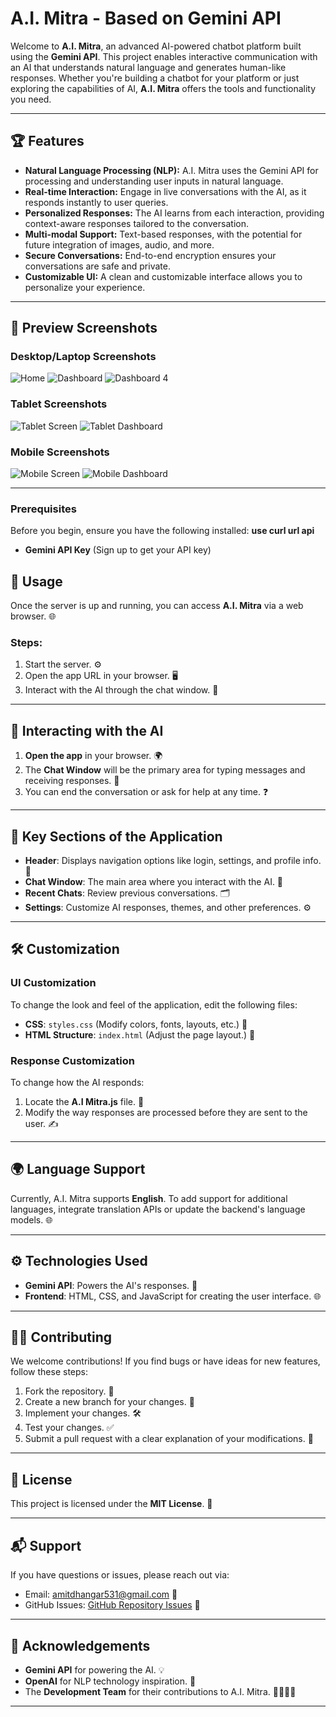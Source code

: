 # A.I. Mitra - Based on Gemini API

Welcome to **A.I. Mitra**, an advanced AI-powered chatbot platform built using the **Gemini API**. This project enables interactive communication with an AI that understands natural language and generates human-like responses. Whether you're building a chatbot for your platform or just exploring the capabilities of AI, **A.I. Mitra** offers the tools and functionality you need.

---
## 🏆 Features

- **Natural Language Processing (NLP):** A.I. Mitra uses the Gemini API for processing and understanding user inputs in natural language.
- **Real-time Interaction:** Engage in live conversations with the AI, as it responds instantly to user queries.
- **Personalized Responses:** The AI learns from each interaction, providing context-aware responses tailored to the conversation.
- **Multi-modal Support:** Text-based responses, with the potential for future integration of images, audio, and more.
- **Secure Conversations:** End-to-end encryption ensures your conversations are safe and private.
- **Customizable UI:** A clean and customizable interface allows you to personalize your experience.

---

## 👀 Preview Screenshots

### Desktop/Laptop Screenshots
![Home](https://github.com/user-attachments/assets/2fa3a575-f711-4757-9ca4-bd5bc0b73115)
![Dashboard](https://github.com/user-attachments/assets/ad10b93d-e9cd-4c43-ac53-5d300111411b)
![Dashboard 4](https://github.com/user-attachments/assets/ee48f8e8-c5c8-4c2c-9963-e5ebe0cb2b48)

### Tablet Screenshots
![Tablet Screen](https://github.com/user-attachments/assets/cc67076e-72b8-45de-9617-1e5e570231e1)
![Tablet Dashboard](https://github.com/user-attachments/assets/c94dbbdb-f0e3-4f43-9a3a-a4ce9b7f3544)

### Mobile Screenshots
![Mobile Screen](https://github.com/user-attachments/assets/b76e3d11-9195-44b8-b2f3-bc1ff438b4f8)
![Mobile Dashboard](https://github.com/user-attachments/assets/51f72a00-a746-4050-a27d-91be34b20cb5)

---
### Prerequisites
Before you begin, ensure you have the following installed:
**use curl url api**
- **Gemini API Key** (Sign up to get your API key)

## 🚀 Usage

Once the server is up and running, you can access **A.I. Mitra** via a web browser. 🌐

### Steps:
1. Start the server. ⚙️
2. Open the app URL in your browser. 🖥️
3. Interact with the AI through the chat window. 💬

---

## 💬 Interacting with the AI

1. **Open the app** in your browser. 🌍
2. The **Chat Window** will be the primary area for typing messages and receiving responses. 💬
3. You can end the conversation or ask for help at any time. ❓

---

## 🔑 Key Sections of the Application

- **Header**: Displays navigation options like login, settings, and profile info. 👤
- **Chat Window**: The main area where you interact with the AI. 💬
- **Recent Chats**: Review previous conversations. 🗂️
- **Settings**: Customize AI responses, themes, and other preferences. ⚙️

---

## 🛠️ Customization

### UI Customization

To change the look and feel of the application, edit the following files:
- **CSS**: `styles.css` (Modify colors, fonts, layouts, etc.) 🎨
- **HTML Structure**: `index.html` (Adjust the page layout.) 📝

### Response Customization

To change how the AI responds:
1. Locate the **A.I Mitra.js** file. 📂
2. Modify the way responses are processed before they are sent to the user. ✍️

---

## 🌍 Language Support

Currently, A.I. Mitra supports **English**. To add support for additional languages, integrate translation APIs or update the backend's language models. 🌐

---

## ⚙️ Technologies Used

- **Gemini API**: Powers the AI's responses. 🤖
- **Frontend**: HTML, CSS, and JavaScript for creating the user interface. 🌐

---

## 👩‍💻 Contributing

We welcome contributions! If you find bugs or have ideas for new features, follow these steps:

1. Fork the repository. 🍴
2. Create a new branch for your changes. 🌿
3. Implement your changes. 🛠️
4. Test your changes. ✅
5. Submit a pull request with a clear explanation of your modifications. 🔄

---

## 📜 License

This project is licensed under the **MIT License**. 📝

---

## 📬 Support

If you have questions or issues, please reach out via:
- Email: [amitdhangar531@gmail.com](mailto:amitdhangar531@gmail.com) 📧
- GitHub Issues: [GitHub Repository Issues](https://github.com/your-repository) 🐞

---

## 🙏 Acknowledgements

- **Gemini API** for powering the AI. 💡
- **OpenAI** for NLP technology inspiration. 🌟
- The **Development Team** for their contributions to A.I. Mitra. 👨‍💻👩‍💻

---




